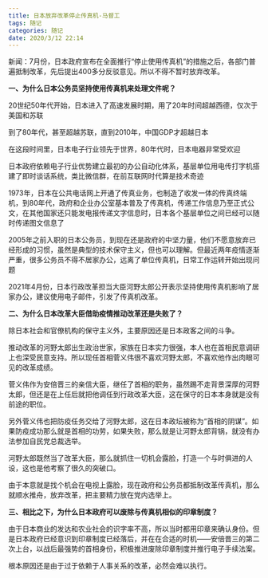 ```yaml
---
title: 日本放弃改革停止传真机-马督工
tags: 随记
categories: 随记
date: 2020/3/12 22:14
---
```


新闻：7月份，日本政府宣布在全面推行“停止使用传真机”的措施之后，各部门普遍抵制改革，先后提出400多分反驳意见。所以不得不暂时放弃改革。

**一、为什么日本公务员坚持使用传真机来处理文件呢？**

20世纪50年代开始，日本进入了高速发展时期，用了20年时间超越西德，仅次于美国和苏联

到了80年代，甚至超越苏联，直到2010年，中国GDP才超越日本

在这段时间里，日本电子行业领先于世界，80年代时，日本电器非常受欢迎

日本政府依赖电子行业优势建立最初的办公自动化体系，基层单位用电传打字机搭建了即时谈话系统，类比微信群，在前互联网时代算是技术奇迹

1973年，日本在公共电话网上开通了传真业务，也制造了收发一体的传真终端机，到80年代，政府和企业办公室基本普及了传真机，传递工作信息乃至正式公文，在其他国家还只能发电报传递文字信息时，日本各个基层单位之间已经可以随时传递图文信息了

2005年之前入职的日本公务员，到现在还是政府的中坚力量，他们不愿意放弃已经形成的习惯，虽然是典型的技术保守主义，但也可以理解。但最近两年疫情逐渐严重，很多公务员不得不居家办公，远离了单位传真机，日常工作运转开始出现问题

2021年4月份，日本行政改革担当大臣河野太郎公开表示坚持使用传真机影响了居家办公，建议使用电子邮件，引发了传真机改革。

**二、为什么日本改革大臣借助疫情推动改革还是失败了？**

除日本社会和官僚机构的保守主义外，主要原因还是日本政客之间的斗争。

推动改革的河野太郎出生政治世家，家族在日本实力很强，本人也在首相民意调研上也深受民意支持。所以现任首相菅义伟很不喜欢河野太郎，不喜欢他作出肉眼可见的改革成绩。

菅义伟作为安倍晋三的亲信大臣，继任了首相的职务，虽然踢不走背景深厚的河野太郎，但还是在上任后就把他调任到行政改革大臣，这在保守的日本本身就是没有前途的职位。

另外菅义伟也把防疫任务交给了河野太郎，这在日本政坛被称为“首相的阴谋”。如果防疫成功那么就是首相的功劳，如果失败，那么就是让河野太郎背锅，就没有办法参加自民党总裁选举。

河野太郎既然当了改革大臣，那么就抓住一切机会露脸，打造一个与时俱进的人设，这也是他考察了很久的突破口。

由于本意就是找个机会在电视上露脸，现在政府和公务员都抵制改革传真机，那么就顺水推舟，放弃改革，把主要精力放在党内选举上。

**三、相比之下，为什么日本政府可以废除与传真机相似的印章制度？**

由于日本商业的发达和农业社会的识字率不高，所以当时都用印章来确认身份。但是日本政府已经意识到印章制度已经落后，并在在合适的时机——安倍晋三的第二次上台，以战后最强势的首相身份，积极推进废除印章制度并推行电子手续法案。

根本原因还是由于过于依赖于人事关系的改革，必然会难以执行。